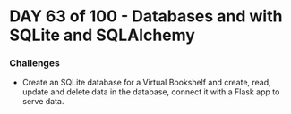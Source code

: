 # DAY 63 of 100 - Databases and with SQLite and SQLAlchemy


### Challenges
- Create an SQLite database for a Virtual Bookshelf and create, read, update and delete data in the database, connect it with a Flask app to serve data.


